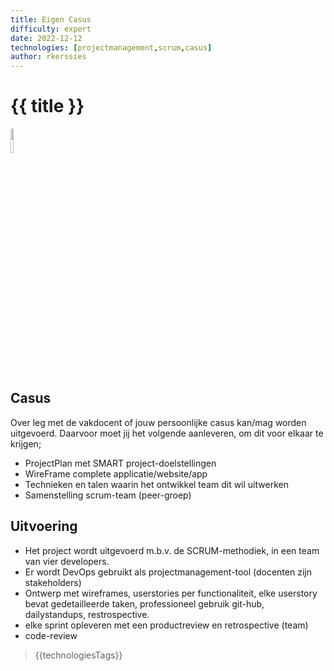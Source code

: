 ```yaml
---
title: Eigen Casus
difficulty: expert
date: 2022-12-12
technologies: [projectmanagement,scrum,casus]
author: rkerssies
---
```



# {{ title }}

<img src="{{ '/_assets/projecten/project-laptop.png' | url }}" style="width:10%;">


## Casus
Over leg met de vakdocent of jouw persoonlijke casus kan/mag worden uitgevoerd.
Daarvoor moet jij het volgende aanleveren, om dit voor elkaar te krijgen;
* ProjectPlan met SMART project-doelstellingen
* WireFrame complete applicatie/website/app
* Technieken en talen waarin het ontwikkel team dit wil uitwerken
* Samenstelling scrum-team (peer-groep)


## Uitvoering
* Het project wordt uitgevoerd m.b.v. de SCRUM-methodiek, in een team van vier developers.
* Er wordt DevOps gebruikt als projectmanagement-tool (docenten zijn stakeholders)
* Ontwerp met wireframes, userstories per functionaliteit, elke userstory bevat gedetailleerde taken,
  professioneel gebruik git-hub, dailystandups, restrospective.
* elke sprint opleveren met een productreview en retrospective (team)
* code-review


> {{technologiesTags}}
